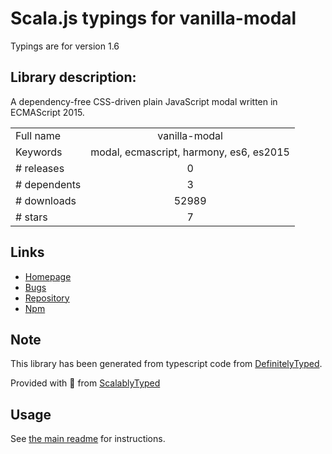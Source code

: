 
# Scala.js typings for vanilla-modal

Typings are for version 1.6

## Library description:
A dependency-free CSS-driven plain JavaScript modal written in ECMAScript 2015.

|                    |                 |
| ------------------ | :-------------: |
| Full name          | vanilla-modal |
| Keywords           | modal, ecmascript, harmony, es6, es2015 |
| # releases         | 0 |
| # dependents       | 3 |
| # downloads        | 52989 |
| # stars            | 7 |

## Links
- [Homepage](https://github.com/thephuse/vanilla-modal)
- [Bugs](https://github.com/thephuse/vanilla-modal/issues)
- [Repository](https://github.com/thephuse/vanilla-modal)
- [Npm](https://www.npmjs.com/package/vanilla-modal)
    


## Note
This library has been generated from typescript code from [DefinitelyTyped](https://definitelytyped.org).

Provided with :purple_heart: from [ScalablyTyped](https://github.com/oyvindberg/ScalablyTyped)

## Usage
See [the main readme](../../readme.md) for instructions.


